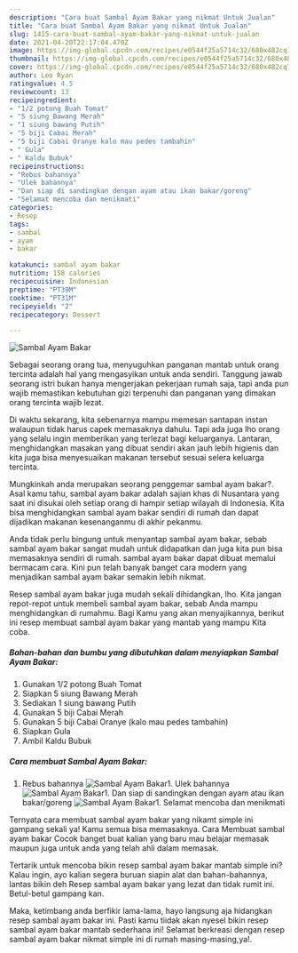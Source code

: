 ```yaml
---
description: "Cara buat Sambal Ayam Bakar yang nikmat Untuk Jualan"
title: "Cara buat Sambal Ayam Bakar yang nikmat Untuk Jualan"
slug: 1415-cara-buat-sambal-ayam-bakar-yang-nikmat-untuk-jualan
date: 2021-04-20T22:17:04.470Z
image: https://img-global.cpcdn.com/recipes/e0544f25a5714c32/680x482cq70/sambal-ayam-bakar-foto-resep-utama.jpg
thumbnail: https://img-global.cpcdn.com/recipes/e0544f25a5714c32/680x482cq70/sambal-ayam-bakar-foto-resep-utama.jpg
cover: https://img-global.cpcdn.com/recipes/e0544f25a5714c32/680x482cq70/sambal-ayam-bakar-foto-resep-utama.jpg
author: Leo Ryan
ratingvalue: 4.5
reviewcount: 13
recipeingredient:
- "1/2 potong Buah Tomat"
- "5 siung Bawang Merah"
- "1 siung bawang Putih"
- "5 biji Cabai Merah"
- "5 biji Cabai Oranye kalo mau pedes tambahin"
- " Gula"
- " Kaldu Bubuk"
recipeinstructions:
- "Rebus bahannya"
- "Ulek bahannya"
- "Dan siap di sandingkan dengan ayam atau ikan bakar/goreng"
- "Selamat mencoba dan menikmati"
categories:
- Resep
tags:
- sambal
- ayam
- bakar

katakunci: sambal ayam bakar 
nutrition: 158 calories
recipecuisine: Indonesian
preptime: "PT39M"
cooktime: "PT31M"
recipeyield: "2"
recipecategory: Dessert

---
```



![Sambal Ayam Bakar](https://img-global.cpcdn.com/recipes/e0544f25a5714c32/680x482cq70/sambal-ayam-bakar-foto-resep-utama.jpg)

Sebagai seorang orang tua, menyuguhkan panganan mantab untuk orang tercinta adalah hal yang mengasyikan untuk anda sendiri. Tanggung jawab seorang istri bukan hanya mengerjakan pekerjaan rumah saja, tapi anda pun wajib memastikan kebutuhan gizi terpenuhi dan panganan yang dimakan orang tercinta wajib lezat.

Di waktu  sekarang, kita sebenarnya mampu memesan santapan instan walaupun tidak harus capek memasaknya dahulu. Tapi ada juga lho orang yang selalu ingin memberikan yang terlezat bagi keluarganya. Lantaran, menghidangkan masakan yang dibuat sendiri akan jauh lebih higienis dan kita juga bisa menyesuaikan makanan tersebut sesuai selera keluarga tercinta. 



Mungkinkah anda merupakan seorang penggemar sambal ayam bakar?. Asal kamu tahu, sambal ayam bakar adalah sajian khas di Nusantara yang saat ini disukai oleh setiap orang di hampir setiap wilayah di Indonesia. Kita bisa menghidangkan sambal ayam bakar sendiri di rumah dan dapat dijadikan makanan kesenanganmu di akhir pekanmu.

Anda tidak perlu bingung untuk menyantap sambal ayam bakar, sebab sambal ayam bakar sangat mudah untuk didapatkan dan juga kita pun bisa memasaknya sendiri di rumah. sambal ayam bakar dapat dibuat memalui bermacam cara. Kini pun telah banyak banget cara modern yang menjadikan sambal ayam bakar semakin lebih nikmat.

Resep sambal ayam bakar juga mudah sekali dihidangkan, lho. Kita jangan repot-repot untuk membeli sambal ayam bakar, sebab Anda mampu menghidangkan di rumahmu. Bagi Kamu yang akan menyajikannya, berikut ini resep membuat sambal ayam bakar yang mantab yang mampu Kita coba.

<!--inarticleads1-->

##### Bahan-bahan dan bumbu yang dibutuhkan dalam menyiapkan Sambal Ayam Bakar:

1. Gunakan 1/2 potong Buah Tomat
1. Siapkan 5 siung Bawang Merah
1. Sediakan 1 siung bawang Putih
1. Gunakan 5 biji Cabai Merah
1. Gunakan 5 biji Cabai Oranye (kalo mau pedes tambahin)
1. Siapkan  Gula
1. Ambil  Kaldu Bubuk




<!--inarticleads2-->

##### Cara membuat Sambal Ayam Bakar:

1. Rebus bahannya
<img src="https://img-global.cpcdn.com/steps/97190fe513407533/160x128cq70/sambal-ayam-bakar-langkah-memasak-1-foto.jpg" alt="Sambal Ayam Bakar">1. Ulek bahannya
<img src="https://img-global.cpcdn.com/steps/134e6cdd7e791421/160x128cq70/sambal-ayam-bakar-langkah-memasak-2-foto.jpg" alt="Sambal Ayam Bakar">1. Dan siap di sandingkan dengan ayam atau ikan bakar/goreng
<img src="https://img-global.cpcdn.com/steps/da4dda768fc1e78f/160x128cq70/sambal-ayam-bakar-langkah-memasak-3-foto.jpg" alt="Sambal Ayam Bakar">1. Selamat mencoba dan menikmati




Ternyata cara membuat sambal ayam bakar yang nikamt simple ini gampang sekali ya! Kamu semua bisa memasaknya. Cara Membuat sambal ayam bakar Cocok banget buat kalian yang baru mau belajar memasak maupun juga untuk anda yang telah ahli dalam memasak.

Tertarik untuk mencoba bikin resep sambal ayam bakar mantab simple ini? Kalau ingin, ayo kalian segera buruan siapin alat dan bahan-bahannya, lantas bikin deh Resep sambal ayam bakar yang lezat dan tidak rumit ini. Betul-betul gampang kan. 

Maka, ketimbang anda berfikir lama-lama, hayo langsung aja hidangkan resep sambal ayam bakar ini. Pasti kamu tiidak akan nyesel bikin resep sambal ayam bakar mantab sederhana ini! Selamat berkreasi dengan resep sambal ayam bakar nikmat simple ini di rumah masing-masing,ya!.

